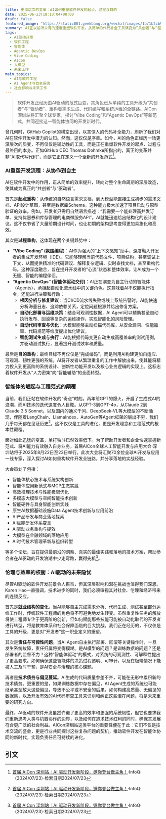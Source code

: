 ```yaml
---
title: 更深层次的变革：AI如何重塑软件开发的起点、过程与目的
date: 2025-06-23T18:10:04+08:00
draft: false
featured_image: "https://static001.geekbang.org/wechat/images/1b/1b2cb9e865416cef06674fb7532d052b.jpeg"
summary: AI正以前所未有的速度重塑软件开发，从简单的代码补全工具演变为“共创者”与“驱动者”，通过“Vibe Coding”和“Agentic DevOps”等新范式，彻底改变了开发流程与目的。虽然效率和系统韧性显著提升，但这种转型也带来了对就业结构、责任归属及潜在偏见的深刻伦理思考，需要行业共同探索如何在技术红利与社会责任间取得平衡。
tags: 
  - AI驱动开发
  - 软件工程
  - 智能体
  - Agentic DevOps
  - Vibe Coding
  - AICon
  - 大模型
  - 未来工作
main_topics: 
  - AI与软件工程
  - AI Agent与自主系统
  - 社会影响与未来工作
---
```


> 软件开发正经历由AI驱动的范式巨变，其角色已从单纯的工具升级为“共创者”与“驱动者”，重构着需求生成、代码编写和系统运维的全链路。AICon深圳站将汇聚全球专家，探讨“Vibe Coding”和“Agentic DevOps”等新范式，共同迎接这一智能体协同的开发新时代。

曾几何时，GitHub Copilot的横空出世，以其惊人的代码补全能力，刷新了我们对AI在软件开发中潜力的认知。然而，这仅仅是序章。如今，AI的角色正经历一场更深层次的质变，不再仅仅是辅助性的工具，而是正在重塑软件开发的起点、过程与最终目的本身。正如GitHub CEO Thomas Dohmke所指出的，真正的变革并非“AI取代写代码”，而是它正在定义一个全新的开发范式[^1]。

### AI重塑开发流程：从协作到自主

AI在软件开发中的作用，正从简单的效率提升，转向对整个生命周期的深层改造，使其成为真正的“共创者”与“驱动者”。

首先是**起点重构**：从传统的自然语言需求文档，到大模型能直接生成初步的需求文档、API设计草图，甚至是数据库Schema。这种能力极大加速了项目启动与原型验证的效率。例如，开发者只需用自然语言描述：“我需要一个能处理高并发订单、支持优惠券和库存管理的电商微服务API”，AI就能迅速给出结构化的设计建议。这不仅节省了大量前期设计时间，也让初期的架构思考变得更加具象化和高效。

其次是**过程重构**，这体现在两个关键趋势中：

*   **“Vibe Coding” (氛围编程)**：AI作为强大的“上下文感知”助手，深度融入开发者的集成开发环境（IDE）。它能够理解当前代码文件、项目结构，甚至调试上下文，从而提供精准的代码建议、解释复杂逻辑、实时查找文档，甚至重构代码。这种深度融合，旨在提升开发者的“心流”状态和整体效率，让AI成为一个无缝、智能的编程伴侣。
*   **“Agentic DevOps” (智能体驱动交付)**：AI正在演变为自主行动的智能体（Agents），承担起自动化流水线中的关键角色。这意味着AI不仅能执行指令，还能进行决策和行动：
    *   **根因分析与修复建议**：当CI/CD流水线失败或线上系统告警时，AI能快速分析海量日志、追踪依赖关系，定位问题根源并给出修复方案。
    *   **自动化部署与运维决策**：结合可观测性数据，AI Agent可以辅助甚至自动执行发布、回滚等复杂的运维操作，实现智能化的风险管理。
    *   **自动代码审查与优化**：大模型能够主动扫描代码库，从安全漏洞、性能瓶颈、代码规范等维度提出优化建议。
    *   **智能测试生成与执行**：AI能根据代码变更自动生成高覆盖率的测试用例，并驱动测试执行，显著提升测试效率和质量。

最后是**目的重构**：最终目标不再仅仅是“完成编码”，而是利用AI构建更加自适应、可观测、韧性更强的系统。AI将开发者从繁琐重复的工作中解放出来，使其能将精力投入到更高阶的系统设计、创新性功能开发以及核心业务逻辑的实现上。这标志着软件开发从“人力密集”向“智能辅助”的全面转型。

### 智能体的崛起与工程范式的颠覆

当前，我们正站在软件开发的“奇点”时刻。两年前GPT的爆火，开启了生成式AI的浪潮，而AI技术的迭代速度令人目眩。从GPT-3到GPT-4o，从Claude 2到Claude 3.5 Sonnet，以及国内的通义千问、DeepSeek-VL等大模型的不断涌现，伴随着LangChain、LlamaIndex、AutoGen等Agent框架的层出不穷，我们几乎每天都在见证历史[^1]。这不仅仅是工具的进化，更是开发理念和工程范式的根本性颠覆。

面对如此迅猛的变革，单打独斗已然效率低下。为了帮助开发者和企业快速掌握新范式、将AI能力有效融入自身业务，首届AICon全球人工智能开发与应用大会·深圳站将于2025年8月22日至23日举行。此次大会将汇聚70余位全球AI开发与应用一线专家，深入探讨AI如何重构软件开发全链路，并分享落地的实战经验。

大会策划了包括：
*   智能体核心技术与系统架构创新
*   智能体应用新范式与MCP生态实践
*   高效推理技术与性能极限优化
*   多模态大模型与空间智能技术创新
*   智能硬件与具身智能创新实践
*   原生AI数据基础设施Data Agent技术创新与应用前沿
*   AI产品研发与商业落地探索
*   AI赋能研发体系变革
*   AI驱动业务重构与提效
*   大模型在金融领域的落地应用
*   AI时代技术管理革新与组织转型

等多个论坛，旨在提供最前沿的洞察、真实的最佳实践和落地的技术方案，帮助参会者在AI驱动的开发浪潮中少走弯路，赢得先机[^1]。

### 伦理与效率的权衡：AI驱动的未来隐忧

尽管AI驱动的软件开发前景令人振奋，但其深层影响和潜在挑战也值得我们深思。 Karen Hao一直强调，技术进步的同时，我们必须审视其对社会、伦理和经济带来的连锁反应。

首先是**就业结构的变化**。当AI能够自主完成需求分析、代码生成、测试甚至部分运维工作时，传统软件工程师的角色将不可避免地发生转变。虽然重复性任务的解放将使工程师专注于更高阶的创新，但如何赋能那些技能可能被自动化取代的开发者进行转型，将是教育体系和社会保障面临的巨大挑战。我们正在经历的，不仅仅是工具的升级，更是对“开发者”这一职业定义的重塑。

其次是**责任与可控性问题**。当AI Agent自主执行部署、回滚等关键操作时，一旦发生系统故障，责任归属将变得模糊。是AI模型的问题？是训练数据的问题？还是部署者的监督不力？这种“智能体驱动”的模式，对系统的可观测性、可解释性提出了更高要求。如何确保这些智能体的决策过程透明、可审计，以及在极端情况下能被人工及时干预，是AI安全与治理的核心课题。

再者是**技术债务与偏见蔓延**。AI生成的代码质量参差不齐，可能在无形中累积新的技术债务。更重要的是，如果训练数据中存在偏见，AI Agent生成的系统也可能继承甚至放大这些偏见，导致不公平或不安全的后果。如何构建高质量、无偏见的数据集，以及开发有效的AI代码审查工具来识别和纠正这些潜在问题，将是未来重要的研究方向。

最终，AI驱动的软件开发虽然许诺了更高的效率和更强的系统韧性，但它也要求我们重新思考人类与机器协作的边界，以及如何在追求技术红利的同时，确保其发展符合更广泛的社会利益。AICon深圳站这类平台的重要性便在于此：它们不仅是技术交流的盛会，更是行业共同探讨这些复杂问题的契机，推动软件开发在智能体协同的新时代，实现负责任且可持续的进化。

## 引文
[^1]: [首届 AICon 深圳站｜AI 驱动开发新阶段，邀你登台做主角！](https://aicon.infoq.cn/2025/shenzhen/在导航栏【议题提交】上传您的内容。)·InfoQ·（2024/07/23）·检索日期2024/07/23
